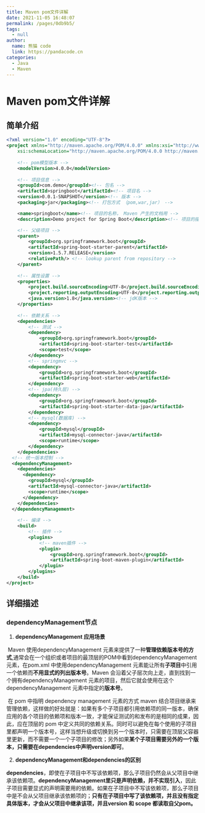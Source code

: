 ```yaml
---
title: Maven pom文件详解
date: 2021-11-05 16:48:07
permalink: /pages/0db9b5/
tags: 
  - null
author: 
  name: 熊猫 code
  link: https://pandacode.cn
categories: 
  - Java
  - Maven
---
```


# Maven pom文件详解

## 简单介绍

```xml
<?xml version="1.0" encoding="UTF-8"?>
<project xmlns="http://maven.apache.org/POM/4.0.0" xmlns:xsi="http://www.w3.org/2001/XMLSchema-instance"
    xsi:schemaLocation="http://maven.apache.org/POM/4.0.0 http://maven.apache.org/xsd/maven-4.0.0.xsd">
    
    <!-- pom模型版本 -->
    <modelVersion>4.0.0</modelVersion>
    
    <!-- 项目信息 -->
    <groupId>com.demo</groupId><!-- 包名 -->
    <artifactId>springboot</artifactId><!-- 项目名 -->
    <version>0.0.1-SNAPSHOT</version><!-- 版本 -->
    <packaging>jar</packaging><!-- 打包方式 （pom,war,jar） -->

    <name>springboot</name><!-- 项目的名称， Maven 产生的文档用 -->
    <description>Demo project for Spring Boot</description><!-- 项目的描述, Maven 产生的文档用 -->

    <!-- 父级项目 -->
    <parent>
        <groupId>org.springframework.boot</groupId>
        <artifactId>spring-boot-starter-parent</artifactId>
        <version>1.5.7.RELEASE</version>
        <relativePath/> <!-- lookup parent from repository -->
    </parent>
    
    <!-- 属性设置 -->
    <properties>
        <project.build.sourceEncoding>UTF-8</project.build.sourceEncoding><!-- 编译字符编码为utf-8 -->
        <project.reporting.outputEncoding>UTF-8</project.reporting.outputEncoding><!-- 输出字符编码为UTF-8  -->
        <java.version>1.8</java.version><!-- jdK版本 -->
    </properties>
    
    <!-- 依赖关系 -->
    <dependencies>
        <!-- 测试 -->
        <dependency>
            <groupId>org.springframework.boot</groupId>
            <artifactId>spring-boot-starter-test</artifactId>
            <scope>test</scope>
        </dependency>
        <!-- springmvc -->
        <dependency>
            <groupId>org.springframework.boot</groupId>
            <artifactId>spring-boot-starter-web</artifactId>
        </dependency>
        <!-- jpa(持久层) -->
        <dependency>
            <groupId>org.springframework.boot</groupId>
            <artifactId>spring-boot-starter-data-jpa</artifactId>
        </dependency>
        <!-- mysql(数据库) -->
        <dependency>
            <groupId>mysql</groupId>
            <artifactId>mysql-connector-java</artifactId>
            <scope>runtime</scope>
        </dependency>
    </dependencies>
  <!-- 统一版本控制 -->
  <dependencyManagement>
    <dependencies>
      <dependency>
        <groupId>mysql</groupId>
        <artifactId>mysql-connector-java</artifactId>
        <scope>runtime</scope>
      </dependency>
    </dependencies>
  </dependencyManagement>
    
    <!-- 编译 -->
    <build>
        <!-- 插件 -->
        <plugins>
            <!-- maven插件 -->
            <plugin>
                <groupId>org.springframework.boot</groupId>
                <artifactId>spring-boot-maven-plugin</artifactId>
            </plugin>
        </plugins>
    </build>
</project>

```

## 详细描述

### dependencyManagement节点

1. **dependencyManagement 应用场景**

​    Maven 使用dependencyManagement 元素来提供了一种**管理依赖版本号的方式**,通常会在一个组织或者项目的最顶层的POM中看到dependencyManagement 元素，在pom.xml 中使用dependencyManagement 元素能让所有**子项目**中引用一个依赖而**不用显式的列出版本号**。Maven 会沿着父子层次向上走，直到找到一个拥有dependencyManagement 元素的项目，然后它就会使用在这个dependencyManagement 元素中指定的**版本号**。

​    在 pom 中指明 dependency management 元素的方式 maven 结合项目继承来管理依赖，这样做的好处就是：如果有多个子项目都引用依赖项的同一版本，确保应用的各个项目的依赖项和版本一致，才能保证测试的和发布的是相同的成果，因此，应在顶层的 pom 中定义共同的依赖关系。同时可以避免在每个使用的子项目里都声明一个版本号，这样当想升级或切换到另一个版本时，只需要在顶层父容器里更新，而不需要一个一个子项目的修改；另外如果**某个子项目需要另外的一个版本，只需要在dependencies中声明version即可**。

2. **dependencyManagement和dependencies的区别**

**dependencies**，即使在子项目中不写该依赖项，那么子项目仍然会从父项目中继承该依赖项。**dependencyManagement里只是声明依赖，并不实现引入**，因此子项目需要显式的声明需要用的依赖。如果在子项目中不写该依赖项，那么子项目中是不会从父项目继承该依赖项的；**只有在子项目中写了该依赖项，并且没有指定具体版本，才会从父项目中继承该项，并且version 和 scope 都读取自父pom。**

